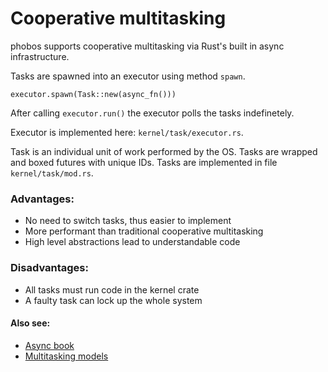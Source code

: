 # Cooperative multitasking

phobos supports cooperative multitasking via Rust's built in async infrastructure.

Tasks are spawned into an executor using method `spawn`.

```rust,ignore
executor.spawn(Task::new(async_fn()))
```

After calling `executor.run()` the executor polls the tasks indefinetely.

Executor is implemented here: `kernel/task/executor.rs`.

Task is an individual unit of work performed by the OS. Tasks are wrapped and boxed futures with unique IDs. Tasks are implemented in file `kernel/task/mod.rs`.

### Advantages:
- No need to switch tasks, thus easier to implement
- More performant than traditional cooperative multitasking
- High level abstractions lead to understandable code
### Disadvantages:
- All tasks must run code in the kernel crate
- A faulty task can lock up the whole system

#### Also see:
- [Async book](https://rust-lang.github.io/async-book/01_getting_started/01_chapter.html)
- [Multitasking models](https://wiki.osdev.org/Multitasking_Systems)